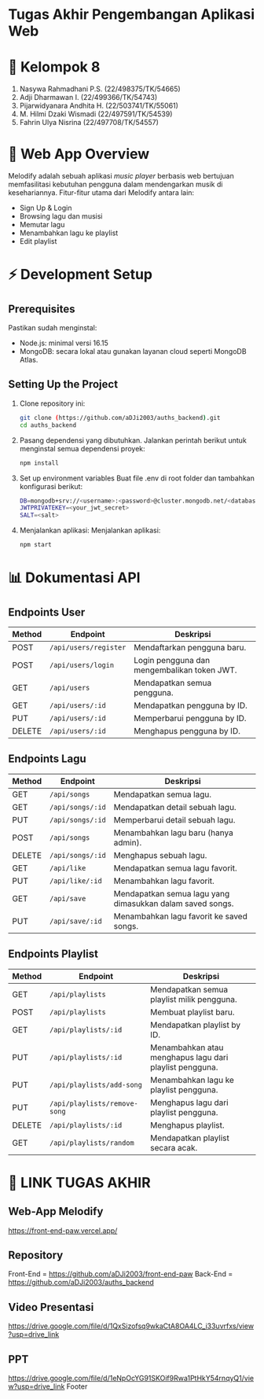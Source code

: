 # Tugas Akhir Pengembangan Aplikasi Web 
# 👤 Kelompok 8
  1. Nasywa Rahmadhani P.S. (22/498375/TK/54665)
  2. Adji Dharmawan I. (22/499366/TK/54743)
  3. Pijarwidyanara Andhita H. (22/503741/TK/55061)
  4. M. Hilmi Dzaki Wismadi (22/497591/TK/54539)
  5. Fahrin Ulya Nisrina (22/497708/TK/54557)


# 🎵 Web App Overview
Melodify adalah sebuah aplikasi _music player_ berbasis web bertujuan memfasilitasi kebutuhan pengguna dalam mendengarkan musik di kesehariannya.
Fitur-fitur utama dari Melodify antara lain: 
  - Sign Up & Login
  - Browsing lagu dan musisi
  - Memutar lagu
  - Menambahkan lagu ke playlist
  - Edit playlist


# ⚡ Development Setup
## Prerequisites
Pastikan sudah menginstal:
  - Node.js: minimal versi 16.15
  - MongoDB: secara lokal atau gunakan layanan cloud seperti MongoDB Atlas.


## Setting Up the Project
1. Clone repository ini:
   ```bash
   git clone (https://github.com/aDJi2003/auths_backend).git
   cd auths_backend
2. Pasang dependensi yang dibutuhkan.
   Jalankan perintah berikut untuk menginstal semua dependensi proyek:
   ```bash
   npm install
4. Set up environment variables
   Buat file .env di root folder dan tambahkan konfigurasi berikut:
   ```bash
   DB=mongodb+srv://<username>:<password>@cluster.mongodb.net/<database-name>?retryWrites=true&w=majority
   JWTPRIVATEKEY=<your_jwt_secret>
   SALT=<salt>
6. Menjalankan aplikasi:
   Menjalankan aplikasi:
   ```bash
   npm start

# 📊 Dokumentasi API
## Endpoints User
| **Method** | **Endpoint**           | **Deskripsi**                      |
|------------|------------------------|-------------------------------------|
| POST       | `/api/users/register`  | Mendaftarkan pengguna baru.         |
| POST       | `/api/users/login`     | Login pengguna dan mengembalikan token JWT. |
| GET        | `/api/users`           | Mendapatkan semua pengguna.         |
| GET        | `/api/users/:id`       | Mendapatkan pengguna by ID.         |
| PUT        | `/api/users/:id`       | Memperbarui pengguna by ID.         |
| DELETE     | `/api/users/:id`       | Menghapus pengguna by ID.           |
## Endpoints Lagu
| **Method** | **Endpoint**           | **Deskripsi**                      |
|------------|------------------------|-------------------------------------|
| GET        | `/api/songs`           | Mendapatkan semua lagu.             |
| GET        | `/api/songs/:id`       | Mendapatkan detail sebuah lagu.     |
| PUT        | `/api/songs/:id`       | Memperbarui detail sebuah lagu.     |
| POST       | `/api/songs`           | Menambahkan lagu baru (hanya admin).|
| DELETE     | `/api/songs/:id`       | Menghapus sebuah lagu.              |
| GET        | `/api/like`            | Mendapatkan semua lagu favorit.     |
| PUT        | `/api/like/:id`        | Menambahkan lagu favorit.           |
| GET        | `/api/save`            | Mendapatkan semua lagu yang dimasukkan dalam saved songs. |
| PUT        | `/api/save/:id`        | Menambahkan lagu favorit ke saved songs. |
## Endpoints Playlist
| **Method** | **Endpoint**               | **Deskripsi**                      |
|------------|----------------------------|-------------------------------------|
| GET        | `/api/playlists`           | Mendapatkan semua playlist milik pengguna. |
| POST       | `/api/playlists`           | Membuat playlist baru.              |
| GET        | `/api/playlists/:id`       | Mendapatkan playlist by ID.         |
| PUT        | `/api/playlists/:id`       | Menambahkan atau menghapus lagu dari playlist pengguna. |
| PUT        | `/api/playlists/add-song`  | Menambahkan lagu ke playlist pengguna. |
| PUT        | `/api/playlists/remove-song` | Menghapus lagu dari playlist pengguna. |
| DELETE     | `/api/playlists/:id`       | Menghapus playlist.                 |
| GET        | `/api/playlists/random`    | Mendapatkan playlist secara acak.   |

# 🔗 LINK TUGAS AKHIR
## Web-App Melodify
https://front-end-paw.vercel.app/
## Repository
Front-End = https://github.com/aDJi2003/front-end-paw
Back-End = https://github.com/aDJi2003/auths_backend
## Video Presentasi
https://drive.google.com/file/d/1QxSizofsq9wkaCtA8OA4LC_i33uvrfxs/view?usp=drive_link
## PPT
https://drive.google.com/file/d/1eNpOcYG91SKOif9Rwa1PtHkY54rnqyQ1/view?usp=drive_link
Footer
